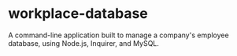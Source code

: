# workplace-database
A command-line application built to manage a company's employee database, using Node.js, Inquirer, and MySQL.
